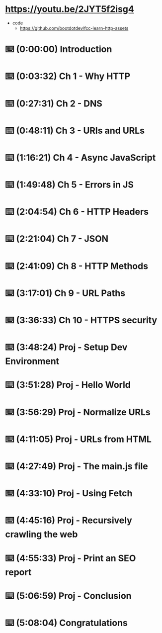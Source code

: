 # https://youtu.be/2JYT5f2isg4
- code
  - https://github.com/bootdotdev/fcc-learn-http-assets
# ⌨️ (0:00:00) Introduction
# ⌨️ (0:03:32) Ch 1 - Why HTTP
# ⌨️ (0:27:31) Ch 2 - DNS
# ⌨️ (0:48:11) Ch 3 - URIs and URLs
# ⌨️ (1:16:21) Ch 4 - Async JavaScript
# ⌨️ (1:49:48) Ch 5 - Errors in JS
# ⌨️ (2:04:54) Ch 6 - HTTP Headers
# ⌨️ (2:21:04) Ch 7 - JSON
# ⌨️ (2:41:09) Ch 8 - HTTP Methods
# ⌨️ (3:17:01) Ch 9 - URL Paths
# ⌨️ (3:36:33) Ch 10 - HTTPS security
# ⌨️ (3:48:24) Proj - Setup Dev Environment
# ⌨️ (3:51:28) Proj - Hello World
# ⌨️ (3:56:29) Proj - Normalize URLs
# ⌨️ (4:11:05) Proj - URLs from HTML
# ⌨️ (4:27:49) Proj - The main.js file
# ⌨️ (4:33:10) Proj - Using Fetch
# ⌨️ (4:45:16) Proj - Recursively crawling the web
# ⌨️ (4:55:33) Proj - Print an SEO report
# ⌨️ (5:06:59) Proj - Conclusion
# ⌨️ (5:08:04) Congratulations